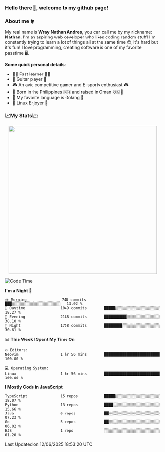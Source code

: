 ### **Hello there 👋, welcome to my github page!**

### **About me 🍀**

My real name is **Wray Nathan Andres**, you can call me by my nickname: **Nathan**. I'm an aspiring web developer who likes coding random stuff! I'm constantly trying to learn a lot of things all at the same time 😊, it's hard but it's fun! I love programming, creating software is one of my favorite passtime 🖥️.

<!-- <img src="https://pbs.twimg.com/media/FYEVH6GaAAE064l?format=jpg&name=medium" width="425" height="215" align="right" /> -->

**Some quick personal details**:

- 🚗💨 Fast learner 🚗💨
- 🎸 Guitar player 🎸
- 🎮 An avid competitive gamer and E-sports enthusiast 🎮
- 🐤 Born in the Philippines 🇵🇭 and raised in Oman 🇴🇲🐤
- 🦦 My favorite language is Golang 🦦
- 🐧 Linux Enjoyer 🐧

### **📈My Stats📈:**

<div style="display: flex; justify-content: center;">
    <img src="https://github-readme-stats.vercel.app/api?username=Ethea2&show_icons=true&count_private=true&theme=midnight-purple&hide_border=true" width="480"/>
    <!-- <img src="https://streak-stats.demolab.com?user=Ethea2&theme=midnight-purple&hide_border=true"/> -->
</div>

<!-- ### **⏲️This week I spent my time on⏲️:** -->
<!---->
<!-- ![Ethea's Waka Stats](https://github-readme-stats.vercel.app/api/wakatime?username=Ethea2&theme=midnight-purple&count_private=true&layout=compact) -->

<!--START_SECTION:waka-->
![Code Time](http://img.shields.io/badge/Code%20Time-717%20hrs%2030%20mins-blue)

**I'm a Night 🦉** 

```text
🌞 Morning                748 commits         ███░░░░░░░░░░░░░░░░░░░░░░   13.02 % 
🌆 Daytime                1049 commits        █████░░░░░░░░░░░░░░░░░░░░   18.27 % 
🌃 Evening                2188 commits        ██████████░░░░░░░░░░░░░░░   38.10 % 
🌙 Night                  1758 commits        ████████░░░░░░░░░░░░░░░░░   30.61 % 
```


📊 **This Week I Spent My Time On** 

```text
🔥 Editors: 
Neovim                   1 hr 56 mins        █████████████████████████   100.00 % 

💻 Operating System: 
Linux                    1 hr 56 mins        █████████████████████████   100.00 % 
```

**I Mostly Code in JavaScript** 

```text
TypeScript               15 repos            █████░░░░░░░░░░░░░░░░░░░░   18.07 % 
Python                   13 repos            ████░░░░░░░░░░░░░░░░░░░░░   15.66 % 
Java                     6 repos             ██░░░░░░░░░░░░░░░░░░░░░░░   07.23 % 
Go                       5 repos             ██░░░░░░░░░░░░░░░░░░░░░░░   06.02 % 
EJS                      1 repo              ░░░░░░░░░░░░░░░░░░░░░░░░░   01.20 % 
```




 Last Updated on 12/06/2025 18:53:20 UTC
<!--END_SECTION:waka-->
